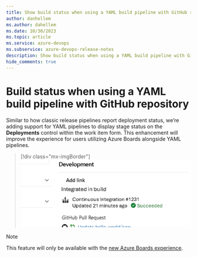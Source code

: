```yaml
---
title: Show build status when using a YAML build pipeline with GitHub repository
author: danhellem
ms.author: dahellem
ms.date: 10/30/2023
ms.topic: article
ms.service: azure-devops
ms.subservice: azure-devops-release-notes
description: Show build status when using a YAML build pipeline with GitHub repository
hide_comments: true
---
```


# Build status when using a YAML build pipeline with GitHub repository

Similar to how classic release pipelines report deployment status, we’re adding support for YAML pipelines to display stage status on the **Deployments** control within the work item form. This enhancement will improve the experience for users utilizing Azure Boards alongside YAML pipelines.

> [!div class="mx-imgBorder"]
> ![screen shot example of github build status on work item form](media\boards-build-status-on-yaml-gh-repo.png)

> [!NOTE]
> This feature will only be available with the [new Azure Boards experience](https://learn.microsoft.com/en-us/azure/devops/release-notes/2024/sprint-237-update#new-boards-hub-on-by-default).